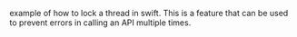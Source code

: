 example of how to lock a thread in swift. This is a feature that can be used to prevent errors in calling an API multiple times.
